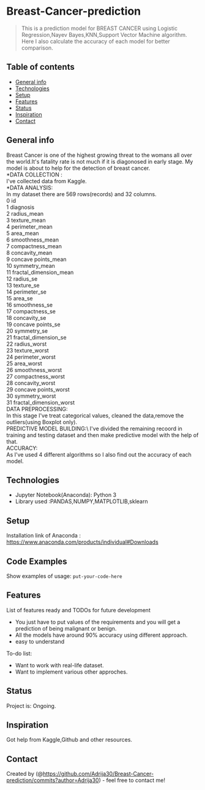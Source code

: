 # Breast-Cancer-prediction

> This is a prediction model for BREAST CANCER using Logistic Regression,Nayev Bayes,KNN,Support Vector Machine algorithm. Here I also calculate the accuracy of each model for better comparison.

## Table of contents
* [General info](#general-info)
* [Technologies](#technologies)
* [Setup](#setup)
* [Features](#features)
* [Status](#status)
* [Inspiration](#inspiration)
* [Contact](#contact)

## General info
Breast Cancer is one of the highest growing threat to the womans all over the world.It's fatality rate is not much if it is diagonosed in early stage. My model is about to help for the detection of breast cancer.\
*DATA COLLECTION :\
            I've collected data from Kaggle.\
*DATA ANALYSIS:\
            In my dataset there are 569 rows(records) and 32 columns.\
 0   id                        
 1   diagnosis                \
 2   radius_mean             \
 3   texture_mean            \
 4   perimeter_mean          \
 5   area_mean                \
 6   smoothness_mean          \
 7   compactness_mean         \
 8   concavity_mean          \
 9   concave points_mean      \
 10  symmetry_mean           \
 11  fractal_dimension_mean   \
 12  radius_se               \
 13  texture_se               \
 14  perimeter_se            \
 15  area_se                 \
 16  smoothness_se            \
 17  compactness_se           \
 18  concavity_se             \
 19  concave points_se     \
 20  symmetry_se             \
 21  fractal_dimension_se     \
 22  radius_worst            \
 23  texture_worst           \
 24  perimeter_worst         \
 25  area_worst             \
 26  smoothness_worst         \
 27  compactness_worst      \
 28  concavity_worst          \
 29  concave points_worst    \
 30  symmetry_worst           \
 31  fractal_dimension_worst \
 DATA PREPROCESSING:\
                   In this stage I've treat categorical values, cleaned the data,remove the outliers(using Boxplot only).\
PREDICTIVE MODEL BUILDING:\ 
                   I've divided the remaining recoord in training and testing dataset and then make predictive model with the help of that.\
ACCURACY:\
        As I've used 4 different algorithms so I also find out the accuracy of each model.

## Technologies
* Jupyter Notebook(Anaconda): Python 3
* Library used :PANDAS,NUMPY,MATPLOTLIB,sklearn

## Setup
Installation link of Anaconda : https://www.anaconda.com/products/individual#Downloads

## Code Examples
Show examples of usage:
`put-your-code-here`

## Features
List of features ready and TODOs for future development
* You just have to put values of the requirements and you will get a prediction of being malignant or benign.
* All the models have around 90% accuracy using different approach.
* easy to understand

To-do list:
* Want to work with real-life dataset.
* Want to implement various other approches.
## Status
Project is: Ongoing.
## Inspiration
Got help from Kaggle,Github and other resources.

## Contact
Created by (@https://github.com/Adrija30/Breast-Cancer-prediction/commits?author=Adrija30) - feel free to contact me!
